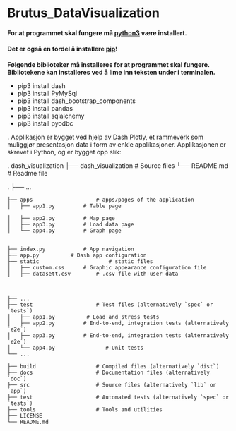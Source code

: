 # Brutus_DataVisualization
 
#### For at programmet skal fungere må [python3](https://www.python.org/downloads/)  være installert.
 
#### Det er også en fordel å installere [pip](https://www.geeksforgeeks.org/how-to-install-pip-on-windows/)!
 
__Følgende biblioteker må installeres for at programmet skal fungere. Bibliotekene kan installeres ved å lime inn teksten under i terminalen.__
 
* pip3 install dash
* pip3 install PyMySql
* pip3 install dash_bootstrap_components
* pip3 install pandas
* pip3 install sqlalchemy
* pip3 install pyodbc

.
Applikasjon er bygget ved hjelp av Dash Plotly, et rammeverk som muliggjør presentasjon 
data i form av enkle applikasjoner. Applikasjonen er skrevet i Python, og er bygget opp slik:

.
dash_visualization 
├── dash_visualization # Source files
└── README.md		# Readme file

.
    ├── ...
    
    ├── apps                   	# apps/pages of the application
    │   ├── app1.py        	# Table page
    
    │   ├── app2.py        	# Map page
    │   ├── app3.py        	# Load data page
    │   └── app4.py        	# Graph page
    
    
    ├── index.py			# App navigation
    ├── app.py			# Dash app configuration
    ├── static                   	# static files
    │   ├── custom.css      # Graphic appearance configuration file
    │   ├── datasett.csv    	# .csv file with user data
    
    
    
    ├── ...
    ├── test                    # Test files (alternatively `spec` or `tests`)
    │   ├── app1.py          # Load and stress tests
    │   ├── app2.py         # End-to-end, integration tests (alternatively `e2e`)
    │   ├── app3.py         # End-to-end, integration tests (alternatively `e2e`)
    │   └── app4.py                # Unit tests
    └── ...
     
    ├── build                   # Compiled files (alternatively `dist`)
    ├── docs                    # Documentation files (alternatively `doc`)
    ├── src                     # Source files (alternatively `lib` or `app`)
    ├── test                    # Automated tests (alternatively `spec` or `tests`)
    ├── tools                   # Tools and utilities
    ├── LICENSE
    └── README.md